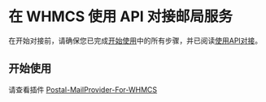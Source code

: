# 在 WHMCS 使用 API 对接邮局服务

在开始对接前，请确保您已完成[开始使用](/start/create-server)中的所有步骤，并已阅读[使用API对接](/interface/api)。

## 开始使用

请查看插件 [Postal-MailProvider-For-WHMCS](https://github.com/SideCloudGroup/Postal-MailProvider-For-WHMCS)